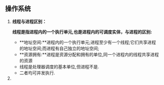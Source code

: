 ## 操作系统 ##
1.	**线程与进程区别：**

	**线程是指进程内的一个执行单元,也是进程内的可调度实体，与进程的区别:**
	- **地址空间:**进程内的一个执行单元;进程至少有一个线程;它们共享进程的地址空间;而进程有自己独立的地址空间;
	- **资源拥有:**进程是资源分配和拥有的单位,同一个进程内的线程共享进程的资源
	- 线程是处理器调度的基本单位,但进程不是.
	- 二者均可并发执行.

2. 